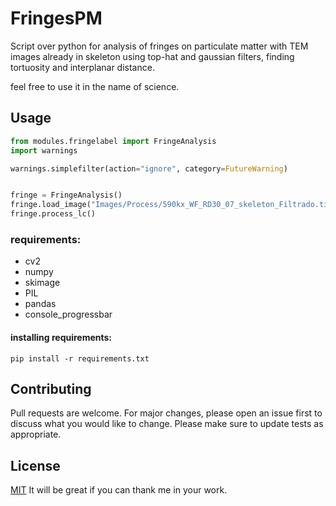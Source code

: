 # FringesPM

Script over python for analysis of fringes on particulate matter with TEM images already in skeleton using top-hat and gaussian filters, finding tortuosity and interplanar distance.

feel free to use it in the name of science.



## Usage

```python
from modules.fringelabel import FringeAnalysis
import warnings

warnings.simplefilter(action="ignore", category=FutureWarning)


fringe = FringeAnalysis()
fringe.load_image("Images/Process/590kx_WF_RD30_07_skeleton_Filtrado.tif")
fringe.process_lc()

```
### requirements:
- cv2
- numpy
- skimage
- PIL
- pandas
- console_progressbar 

#### installing requirements:

```
pip install -r requirements.txt
```

## Contributing
Pull requests are welcome. For major changes, please open an issue first to discuss what you would like to change.
Please make sure to update tests as appropriate.

## License
[MIT](https://choosealicense.com/licenses/mit/)
It will be great if you can thank me in your work.
